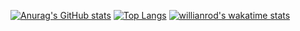[![Anurag's GitHub stats](https://github-readme-stats.vercel.app/api?username=NoManPlay&show_icons=true&theme=react)](https://github.com/anuraghazra/github-readme-stats)
[![Top Langs](https://github-readme-stats.vercel.app/api/top-langs/?username=NoManPlay&layout=compact&theme=react)](https://github.com/anuraghazra/github-readme-stats)
[![willianrod's wakatime stats](https://github-readme-stats.vercel.app/api/wakatime?username=NoManPlay)](https://github.com/anuraghazra/github-readme-stats)
